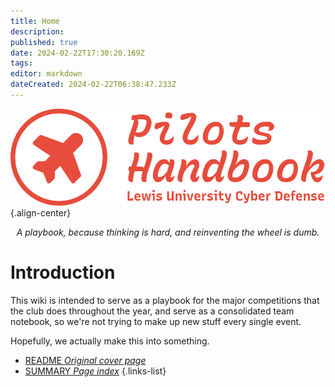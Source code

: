 ```yaml
---
title: Home
description: 
published: true
date: 2024-02-22T17:30:20.169Z
tags: 
editor: markdown
dateCreated: 2024-02-22T06:38:47.233Z
---
```


![pilots_handbook_wordmark.svg](/assets/pilots_handbook_wordmark.svg){.align-center}

<p align="center"><em>A playbook, because thinking is hard, and reinventing the wheel is dumb.</em></p>



# Introduction

This wiki is intended to serve as a playbook for the major competitions that the club does throughout the year, and serve as a consolidated team notebook, so we're not trying to make up new stuff every single event.

Hopefully, we actually make this into something.

-   [README *Original cover page*](/README)
-   [SUMMARY *Page index*](/SUMMARY)
{.links-list}